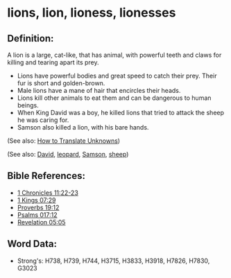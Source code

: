# lions, lion, lioness, lionesses #

## Definition: ##

A lion is a large, cat-like, that has animal, with powerful teeth and claws for killing and tearing apart its prey.

* Lions have powerful bodies and great speed to catch their prey. Their fur is short and golden-brown.
* Male lions have a mane of hair that encircles their heads.
* Lions kill other animals to eat them and can be dangerous to human beings.
* When King David was a boy, he killed lions that tried to attack the sheep he was caring for.
* Samson also killed a lion, with his bare hands.

(See also: [How to Translate Unknowns](rc://en/ta/man/translate/translate-unknown))

(See also: [David](../names/david.md), [leopard](../other/leopard.md), [Samson](../names/samson.md), [sheep](../other/sheep.md))

## Bible References: ##

* [1 Chronicles 11:22-23](rc://en/tn/help/1ch/11/22)
* [1 Kings 07:29](rc://en/tn/help/1ki/07/29)
* [Proverbs 19:12](rc://en/tn/help/pro/19/12)
* [Psalms 017:12](rc://en/tn/help/psa/017/12)
* [Revelation 05:05](rc://en/tn/help/rev/05/05)

## Word Data: ##

* Strong's: H738, H739, H744, H3715, H3833, H3918, H7826, H7830, G3023

